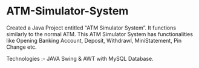 # ATM-Simulator-System
Created a Java Project entitled "ATM Simulator System”. 
It functions similarly to the normal ATM. This ATM Simulator System has functionalities like Opening Banking Account, Deposit, Withdrawl, MiniStatement, Pin Change etc.

Technologies :- JAVA Swing & AWT with MySQL Database. 
